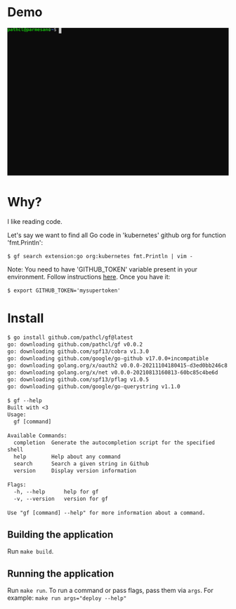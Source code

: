 # Demo

![demo](./demo.svg)


# Why?

I like reading code.

Let's say we want to find all Go code in 'kubernetes' github org for function 'fmt.Println':

    $ gf search extension:go org:kubernetes fmt.Println | vim -

Note: You need to have 'GITHUB_TOKEN' variable present in your environment. Follow instructions [here](https://docs.github.com/en/authentication/keeping-your-account-and-data-secure/creating-a-personal-access-token). Once you have it:

    $ export GITHUB_TOKEN='mysupertoken'

# Install

    $ go install github.com/pathcl/gf@latest
    go: downloading github.com/pathcl/gf v0.0.2
    go: downloading github.com/spf13/cobra v1.3.0
    go: downloading github.com/google/go-github v17.0.0+incompatible
    go: downloading golang.org/x/oauth2 v0.0.0-20211104180415-d3ed0bb246c8
    go: downloading golang.org/x/net v0.0.0-20210813160813-60bc85c4be6d
    go: downloading github.com/spf13/pflag v1.0.5
    go: downloading github.com/google/go-querystring v1.1.0

    $ gf --help
    Built with <3
    Usage:
      gf [command]

    Available Commands:
      completion  Generate the autocompletion script for the specified shell
      help        Help about any command
      search      Search a given string in Github
      version     Display version information

    Flags:
      -h, --help      help for gf
      -v, --version   version for gf

    Use "gf [command] --help" for more information about a command.


## Building the application
Run `make build`.

## Running the application
Run `make run`.
To run a command or pass flags, pass them via `args`. For example: `make run args="deploy --help"`
